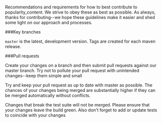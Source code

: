 Recommendations and requirements for how to best contribute to popularity_content. 
We strive to obey these as best as possible. 
As always, thanks for contributing--we hope these guidelines make it easier and shed some light on our approach and processes.

###Key branches

```master``` is the latest, development version.
Tags are created for each maven release.

###Pull requests

Create your changes on a branch and then submit pull requests against our master branch.
Try not to pollute your pull request with unintended changes--keep them simple and small

Try and keep your pull request as up to date with master as possible. The chances of your changes
being merged are substantially higher if they can be merged automatically without conflicts.

Changes that break the test suite will not be merged. Please ensure that your changes leave the build
green. Also don't forget to add or update tests to coincide with your changes
